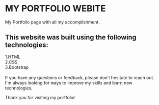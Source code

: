 # MY PORTFOLIO WEBITE
My Portfolio page with all my accomplishment. 

## This website was built using the following technologies:

1.HTML \
2.CSS \
3.Bootstrap \
\
If you have any questions or feedback, please don't hesitate to reach out. I'm always looking for ways to improve my skills and learn new technologies. 

Thank you for visiting my portfolio!
